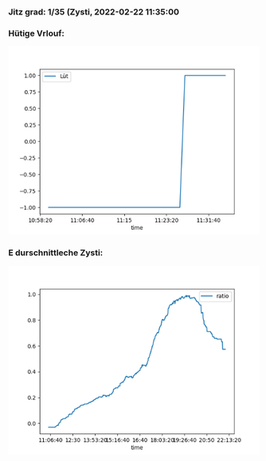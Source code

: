 ### Jitz grad: 1/35 (Zysti, 2022-02-22 11:35:00

### Hütige Vrlouf:
![Graph](Today.png)

### E durschnittleche Zysti:
![Graph](Zysti.png)